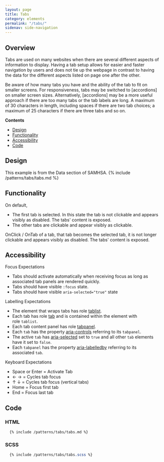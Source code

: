 ```yaml
---
layout: page
title: Tabs
category: elements
permalink: "/tabs/"
sidenav: side-navigation
---
```


## Overview
Tabs are used on many websites when there are several different aspects of information to display. Having a tab setup allows for easier and faster navigation by users and does not tie up the webpage in contrast to having the data for the different aspects listed on page one after the other.

Be aware of how many tabs you have and the ability of the tab to fit on smaller screens. For responsiveness, tabs may be switched to [accordions] on smaller screen sizes. Alternatively, [accordions] may be a more useful approach if there are too many tabs or the tab labels are long. A maximum of 30 characters in length, including spaces if there are two tab choices; a maximum of 25 characters if there are three tabs and so on.

**Contents**
- [Design](#design)
- [Functionality](#functionality)
- [Accessibility](#accessibility)
- [Code](#code)

<a name="design"></a>
## Design
This example is from the Data section of SAMHSA.
{% include /patterns/tabs/tabs.md %}


<a name="functionality"></a>
## Functionality
On default,

- The first tab is selected. In this state the tab is not clickable and appears visibly as disabled. The tabs' content is exposed.
- The other tabs are clickable and appear visibly as clickable.

OnClick / OnTab of a tab, that tab becomes the selected tab, it is not longer clickable and appears visibly as disabled. The tabs' content is exposed.

<a name="accessibility"></a>
## Accessibility
Focus Expectations

- Tabs should activate automatically when receiving focus as long as associated tab panels are rendered quickly.
- Tabs should have visible `:focus` state.
- Tabs should have visible `aria-selected="true"` state

Labelling Expectations

- The element that wraps tabs has role [tablist](https://www.w3.org/TR/wai-aria-1.1/#tablist).
- Each tab has role [tab](https://www.w3.org/TR/wai-aria-1.1/#tab) and is contained within the element with role `tablist`.
- Each tab content panel has role [tabpanel](https://www.w3.org/TR/wai-aria-1.1/#tabpanel).
- Each `tab` has the property [aria-controls](https://www.w3.org/TR/wai-aria-1.1/#aria-controls) referring to its `tabpanel`.
- The active `tab` has [aria-selected](https://www.w3.org/TR/wai-aria-1.1/#aria-selected) set to `true` and all other `tab` elements have it set to `false`.
- Each `tabpanel` has the property [aria-labelledby](https://www.w3.org/TR/wai-aria-1.1/#aria-labelledby) referring to its associated `tab`.

Keyboard Expectations

- Space or Enter = Activate Tab
- ← → = Cycles tab focus
- ↑ ↓ = Cycles tab focus (vertical tabs)
- Home = Focus first tab
- End = Focus last tab

<a name="code"></a>
## Code
### HTML
```html
  {% include /patterns/tabs/tabs.md %}
```

### SCSS
```scss
  {% include /patterns/tabs/tabs.scss %}
```
